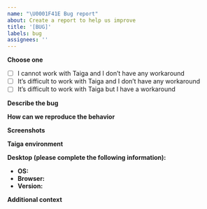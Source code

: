 ```yaml
---
name: "\U0001F41E Bug report"
about: Create a report to help us improve
title: '[BUG]'
labels: bug
assignees: ''
---
```

<!--
  Please, make sure to look through existing issues(https://tree.taiga.io/project/taiga/issues) to see whether your bug has already been submitted.
  Describe the bug with as much detail as possible to make it easier for us to fix it. If you share any configuration, please, ensure you redact all your credentials.
  -->

**Choose one**
- [ ] I cannot work with Taiga and I don’t have any workaround
- [ ] It’s difficult to work with Taiga and I don’t have any workaround
- [ ] It’s difficult to work with Taiga but I have a workaround

**Describe the bug**
<!--
  A clear and concise description of what the bug is and which part of Taiga it affects. What happens and what is the expected behaviour? Which workaround are you using if you have one?
-->

**How can we reproduce the behavior**
<!--
  Detailed steps to reproduce the behavior.
-->

**Screenshots**
<!--
  If applicable, add screenshots to help explain the bug.
-->

**Taiga environment**
<!--
  Are you using Taiga.io or a self-hosted Taiga?
  If self-hosted, is it installed with docker or from source code? Do you have any logs showing an error? Is there any error in the dev tools console (F12)?
-->

**Desktop (please complete the following information):**
 - **OS:** <!-- e.g. iOS, Windows] -->
 - **Browser:** <!-- e.g. Chrome, Firefox -->
 - **Version:** <!-- e.g. 22 -->

**Additional context**
<!-- Add any other context about the bug here. -->
